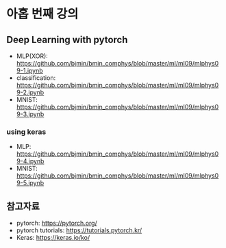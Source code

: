# 아홉 번째 강의

## Deep Learning with pytorch

* MLP(XOR): https://github.com/bjmin/bmin_comphys/blob/master/ml/ml09/mlphys09-1.ipynb
* classification: https://github.com/bjmin/bmin_comphys/blob/master/ml/ml09/mlphys09-2.ipynb
* MNIST: https://github.com/bjmin/bmin_comphys/blob/master/ml/ml09/mlphys09-3.ipynb

### using keras 

* MLP: https://github.com/bjmin/bmin_comphys/blob/master/ml/ml09/mlphys09-4.ipynb
* MNIST: https://github.com/bjmin/bmin_comphys/blob/master/ml/ml09/mlphys09-5.ipynb

## 참고자료
* pytorch: https://pytorch.org/
* pytorch tutorials: https://tutorials.pytorch.kr/
* Keras: https://keras.io/ko/
